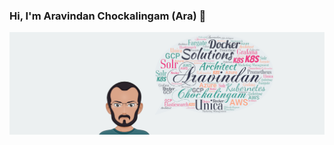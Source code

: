 ### Hi, I'm Aravindan Chockalingam (Ara) 👋

![My Avatar](https://raw.githubusercontent.com/aravindc/aravindc/master/images/header02.png)


<!--
**aravindc/aravindc** is a ✨ _special_ ✨ repository because its `README.md` (this file) appears on your GitHub profile.

￼
Here are some ideas to get you started:

- 🔭 I’m currently working on Solr / Elasticsearch migration
- 🌱 I’m currently learning React
- 👯 I’m looking to collaborate on ...
- 🤔 I’m looking for help with ...
- 💬 Ask me about Unica Campaign Management solutions
- 📫 How to reach me: @arachockalingam / 
- 😄 Pronouns: ...
- ⚡ Fun fact: ...
-->
